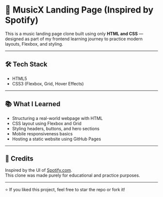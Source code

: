 # 🎵 MusicX Landing Page (Inspired by Spotify)

This is a music landing page clone built using only **HTML and CSS** — designed as part of my frontend learning journey to practice modern layouts, Flexbox, and styling.

---

## 🛠️ Tech Stack

- HTML5
- CSS3 (Flexbox, Grid, Hover Effects)

---


## 📚 What I Learned

- Structuring a real-world webpage with HTML
- CSS layout using Flexbox and Grid
- Styling headers, buttons, and hero sections
- Mobile responsiveness basics
- Hosting a static website using GitHub Pages

---

## 🙏 Credits

Inspired by the UI of [Spotify.com](https://spotify.com).  
This clone was made purely for educational and practice purposes.

---


⭐ If you liked this project, feel free to star the repo or fork it!
